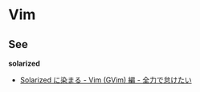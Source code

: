 # Vim

## See

**solarized**

* [Solarized に染まる - Vim (GVim) 編 - 全力で怠けたい](http://d.hatena.ne.jp/ebc_2in2crc/20121031/1351687541)
